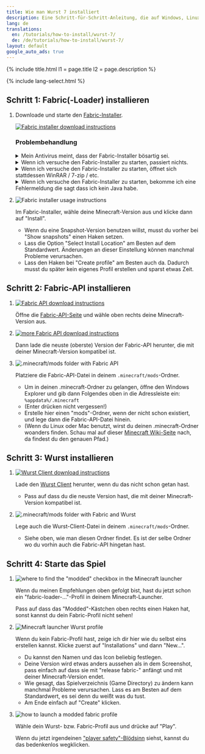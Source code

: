 ```yaml
---
title: Wie man Wurst 7 installiert
description: Eine Schritt-für-Schritt-Anleitung, die auf Windows, Linux und Mac funktioniert!
lang: de
translations:
  en: /tutorials/how-to-install/wurst-7/
  de: /de/tutorials/how-to-install/wurst-7/
layout: default
google_auto_ads: true
---
```

{% include title.html l1 = page.title l2 = page.description %}

<div id="fabric-loader" class="padding20 no-padding-left no-padding-right bg-grayLighter">
	<div class="container">
        {% include lang-select.html %}
		<h2 class="text-normal">Schritt 1: Fabric(-Loader) installieren</h2>
        <ol class="step-list">
            <li>
                <p>
                    Downloade und starte den <a href="https://fabricmc.net/use/" target="_blank" rel="nofollow">Fabric-Installer</a>.
                </p>
                <p>
                    <a href="https://fabricmc.net/use/" target="_blank" rel="nofollow">
                        <img src="https://wiki.wurstclient.net/_media/install_fabric_download.webp" alt="Fabric installer download instructions">
                    </a>
                </p>
                <p>
                    <h3>Problembehandlung</h3>
                    <details class="padding5">
                        <summary>Mein Antivirus meint, dass der Fabric-Installer bösartig sei.</summary>
                        <p>
                            Das kann mit dem Fabric-Installer "for Windows" passieren (weil es eine .exe-Datei ist), ist aber mit ziemlicher Sicherheit ein Fehlalarm. Du kannst die Warnung entweder ignorieren oder statt der .exe die Universal/.jar-Version benutzen. Die .jar-Version wird nicht als Virus erkannt.
                        </p>
                    </details>
                    <details class="padding5">
                        <summary>Wenn ich versuche den Fabric-Installer zu starten, passiert nichts.</summary>
                        <p>
                            Das kann passieren wenn du kein Java installiert hast. Hier ist ein <a href="https://www.youtube.com/watch?v=Wv0vPUwitJs" target="_blank" rel="nofollow">Video das erklärt wie man Java installiert</a> (auf Englisch). (Der Author von diesem Video kann dir bei Wurst-Problemen nicht helfen. Wenn du Hilfe brauchst, <a href="/contact">frag mich</a>.)
                        </p>
                    </details>
                    <details class="padding5">
                        <summary>Wenn ich versuche den Fabric-Installer zu starten, öffnet sich stattdessen WinRAR / 7-zip / etc.</summary>
                        <p>
                            Das passiert wenn dein Computer darauf eingestellt ist, .jar-Dateien mit einem anderen Programm als Java zu öffnen.
                            In Windows gibt es eine Einstellung namens "Standard-Apps nach Dateityp auswählen", mit der du das ändern kannst.
                        </p>
                        <p>
                            Alternativ kannst du Rechtsklick > "Öffnen mit" benutzen um die Datei mit Java zu öffnen, etwa so:
                        </p>
                        <p>
                            <img src="https://wiki.wurstclient.net/_media/install_fabric_run_with_java.webp" alt="how to run the Fabric installer with Java">
                            <ul>
                                <li>Wenn du Java in der Liste nicht finden kannst, klicke unten auf "Anderes Programm auswählen".</li>
                                <li>Je nachdem was du installiert hast, siehst du hier entweder "Java(TM)&nbsp;Platform&nbsp;SE&nbsp;binary" oder "OpenJDK&nbsp;Platform&nbsp;binary" (oder beides). Es ist egal, welche Java-Version du hier auswählst.</li>
                                <li>Wenn du Java gar nicht finden kannst, ist es wahrscheinlich nicht installiert. In diesem Fall musst du erstmal <a href="https://www.youtube.com/watch?v=Wv0vPUwitJs" target="_blank" rel="nofollow">Java installieren</a> (englischsprachiges Video-Tutorial). (Der Author von diesem Video kann dir bei Wurst-Problemen nicht helfen. Wenn du Hilfe brauchst, <a href="/contact">frag mich</a>.)</li>
                            </ul>
                        </p>
                    </details>
                    <details class="padding5">
                        <summary>Wenn ich versuche den Fabric-Installer zu starten, bekomme ich eine Fehlermeldung die sagt dass ich kein Java habe.</summary>
                        <p>
                            Das bedeutet (selbstverständlich) dass du kein Java installiert hast. Hier ist ein <a href="https://www.youtube.com/watch?v=Wv0vPUwitJs" target="_blank" rel="nofollow">Video das erklärt wie man Java installiert</a> (auf Englisch). (Der Author von diesem Video kann dir bei Wurst-Problemen nicht helfen. Wenn du Hilfe brauchst, <a href="/contact">frag mich</a>.)
                        </p>
                    </details>
                </p>
            </li>
            <div class="padding5 no-padding-left no-padding-right"></div>
            <li>
                <p>
                    <img src="https://wiki.wurstclient.net/_media/install_use_fabric_installer.webp" alt="Fabric installer usage instructions">
                </p>
                <p>
                    Im Fabric-Installer, wähle deine Minecraft-Version aus und klicke dann auf "Install".
                    <ul>
                        <li>Wenn du eine Snapshot-Version benutzen willst, musst du vorher bei "Show snapshots" einen Haken setzen.</li>
                        <li>Lass die Option "Select Install Location" am Besten auf dem Standardwert. Änderungen an dieser Einstellung können manchmal Probleme verursachen.</li>
                        <li>Lass den Haken bei "Create profile" am Besten auch da. Dadurch musst du später kein eigenes Profil erstellen und sparst etwas Zeit.</li>
                    </ul>
                </p>
            </li>
        </ol>
	</div>
</div>

<div id="fabric-api" class="padding20 no-padding-left no-padding-right">
	<div class="container">
		<h2 class="text-normal">Schritt 2: Fabric-API installieren</h2>
        <ol class="step-list">
            <li>
                <p>
                    <a href="https://www.curseforge.com/minecraft/mc-mods/fabric-api/files/all" target="_blank" rel="nofollow">
                        <img src="https://wiki.wurstclient.net/_media/install_fabric_api_version.webp" alt="Fabric API download instructions">
                    </a>
                </p>
                <p>
                    Öffne die <a href="https://www.curseforge.com/minecraft/mc-mods/fabric-api/files/all" target="_blank" rel="nofollow">Fabric-API-Seite</a> und wähle oben rechts deine Minecraft-Version aus.
                </p>
            </li>
            <div class="padding5 no-padding-left no-padding-right"></div>
            <li>
                <p>
                    <a href="https://www.curseforge.com/minecraft/mc-mods/fabric-api/files/all" target="_blank" rel="nofollow">
                        <img src="https://wiki.wurstclient.net/_media/install_fabric_api_version_2.webp" alt="more Fabric API download instructions">
                    </a>
                </p>
                <p>
                    Dann lade die neuste (oberste) Version der Fabric-API herunter, die mit deiner Minecraft-Version kompatibel ist.
                </p>
            </li>
            <div class="padding5 no-padding-left no-padding-right"></div>
            <li>
                <p>
                    <img src="https://user-images.githubusercontent.com/10100202/68168623-12e71700-ff72-11e9-9206-b82a254dbffc.png" alt=".minecraft/mods folder with Fabric API">
                </p>
                <p>
                    Platziere die Fabric-API-Datei in deinem <code>.minecraft/mods</code>-Ordner.
                    <ul>
                        <li>Um in deinen .minecraft-Ordner zu gelangen, öffne den Windows Explorer und gib dann Folgendes oben in die Adressleiste ein: <code>%appdata%/.minecraft</code></li>
                        <li>(Enter drücken nicht vergessen!)</li>
                        <li>Erstelle hier einen "mods"-Ordner, wenn der nicht schon existiert, und lege dann die Fabric-API-Datei hinein.</li>
                        <li>(Wenn du Linux oder Mac benutzt, wirst du deinen .minecraft-Ordner woanders finden. Schau mal auf dieser <a href="https://minecraft.fandom.com/de/wiki/.minecraft" target="_blank">Minecraft Wiki-Seite</a> nach, da findest du den genauen Pfad.)</li>
                    </ul>
                </p>
            </li>
        </ol>
	</div>
</div>

<div id="wurst" class="padding20 no-padding-left no-padding-right bg-grayLighter">
	<div class="container">
		<h2 class="text-normal">Schritt 3: Wurst installieren</h2>
        <ol class="step-list">
            <li>
                <p>
                    <a href="/download/" target="_blank">
                        <img src="https://cloud.githubusercontent.com/assets/10100202/24450367/ef3c0796-147a-11e7-99a9-404bc0deeb3d.jpg" alt="Wurst Client download instructions">
                    </a>
                </p>
                <p>
                    Lade den <a href="/download/" target="_blank">Wurst Client</a> herunter, wenn du das nicht schon getan hast.
                    <ul>
                        <li>Pass auf dass du die neuste Version hast, die mit deiner Minecraft-Version kompatibel ist.</li>
                    </ul>
                </p>
            </li>
            <div class="padding5 no-padding-left no-padding-right"></div>
            <li>
                <p>
                    <img src="https://user-images.githubusercontent.com/10100202/62378000-1ec2d780-b544-11e9-97e2-cf9827900993.png" alt=".minecraft/mods folder with Fabric and Wurst">
                </p>
                <p>
                    Lege auch die Wurst-Client-Datei in deinem <code>.minecraft/mods</code>-Ordner.
                    <ul>
                        <li>Siehe oben, wie man diesen Ordner findet. Es ist der selbe Ordner wo du vorhin auch die Fabric-API hingetan hast.</li>
                    </ul>
                </p>
            </li>
        </ol>
	</div>
</div>

<div id="launch" class="padding20 no-padding-left no-padding-right">
	<div class="container">
		<h2 class="text-normal">Schritt 4: Starte das Spiel</h2>
        <ol class="step-list">
            <li>
                <p>
                    <img src="https://wiki.wurstclient.net/_media/install_modded_checkbox.webp" alt='where to find the "modded" checkbox in the Minecraft launcher'>
                </p>
                <p>Wenn du meinen Empfehlungen oben gefolgt bist, hast du jetzt schon ein "fabric-loader-..."-Profil in deinem Minecraft-Launcher.</p>
                <p>Pass auf dass das "Modded"-Kästchen oben rechts einen Haken hat, sonst kannst du dein Fabric-Profil nicht sehen!</p>
            </li>
            <div class="padding5 no-padding-left no-padding-right"></div>
            <li>
                <p>
                    <img src="https://user-images.githubusercontent.com/10100202/68169736-ed5c0c80-ff75-11e9-93d4-7890380b8d57.png" alt="Minecraft launcher Wurst profile">
                </p>
                <p>
                    Wenn du kein Fabric-Profil hast, zeige ich dir hier wie du selbst eins erstellen kannst. Klicke zuerst auf "Installations" und dann "New...".
                    <ul>
                        <li>Du kannst den Namen und das Icon beliebig festlegen.</li>
                        <li>Deine Version wird etwas anders aussehen als in dem Screenshot, pass einfach auf dass sie mit "release&nbsp;fabric-" anfängt und mit deiner Minecraft-Version endet.</li>
                        <li>Wie gesagt, das Spielverzeichnis (Game Directory) zu ändern kann manchmal Probleme verursachen. Lass es am Besten auf dem Standardwert, es sei denn du weißt was du tust.</li>
                        <li>Am Ende einfach auf "Create" klicken.</li>
                    </ul>
                </p>
            </li>
            <div class="padding5 no-padding-left no-padding-right"></div>
            <li>
                <p>
                    <img src="https://wiki.wurstclient.net/_media/install_press_play.webp" alt="how to launch a modded fabric profile">
                </p>
                <p>Wähle dein Wurst- bzw. Fabric-Profil aus und drücke auf "Play".</p>
                <p>
                    Wenn du jetzt irgendeinen <a href="https://twitter.com/Wurst_Imperium/status/1353927165012811776" target="_blank">"player safety"-Blödsinn</a> siehst, kannst du das bedenkenlos wegklicken.
                </p>
            </li>
        </ol>
	</div>
</div>
